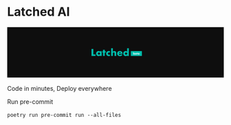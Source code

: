 # Latched AI

![latched banner](Images/Latched.png)

Code in minutes, Deploy everywhere

Run pre-commit
```shell
poetry run pre-commit run --all-files
```

